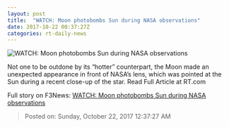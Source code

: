 ```yaml
---
layout: post
title:  "WATCH: Moon photobombs Sun during NASA observations"
date: 2017-10-22 00:37:27Z
categories: rt-daily-news
---
```


![WATCH: Moon photobombs Sun during NASA observations](https://cdni.rt.com/files/2017.10/article/59ebd2d0fc7e93371a8b4567.jpg)

Not one to be outdone by its “hotter” counterpart, the Moon made an unexpected appearance in front of NASA’s lens, which was pointed at the Sun during a recent close-up of the star. Read Full Article at RT.com


Full story on F3News: [WATCH: Moon photobombs Sun during NASA observations](http://www.f3nws.com/n/MenWUH)

> Posted on: Sunday, October 22, 2017 12:37:27 AM
